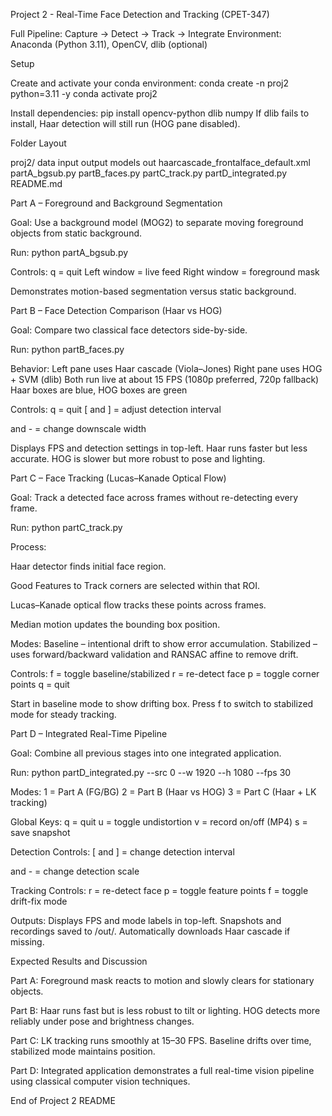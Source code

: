 Project 2 - Real-Time Face Detection and Tracking (CPET-347)

Full Pipeline: Capture → Detect → Track → Integrate
Environment: Anaconda (Python 3.11), OpenCV, dlib (optional)

Setup

Create and activate your conda environment:
conda create -n proj2 python=3.11 -y
conda activate proj2

Install dependencies:
pip install opencv-python dlib numpy
If dlib fails to install, Haar detection will still run (HOG pane disabled).

Folder Layout

proj2/
	data
		input
		output
	models
	out
	haarcascade_frontalface_default.xml
	partA_bgsub.py
	partB_faces.py
	partC_track.py
	partD_integrated.py
	README.md

Part A – Foreground and Background Segmentation

Goal:
Use a background model (MOG2) to separate moving foreground objects from static background.

Run:
python partA_bgsub.py

Controls:
q = quit
Left window = live feed
Right window = foreground mask

Demonstrates motion-based segmentation versus static background.

Part B – Face Detection Comparison (Haar vs HOG)

Goal:
Compare two classical face detectors side-by-side.

Run:
python partB_faces.py

Behavior:
Left pane uses Haar cascade (Viola–Jones)
Right pane uses HOG + SVM (dlib)
Both run live at about 15 FPS (1080p preferred, 720p fallback)
Haar boxes are blue, HOG boxes are green

Controls:
q = quit
[ and ] = adjust detection interval

and - = change downscale width

Displays FPS and detection settings in top-left.
Haar runs faster but less accurate.
HOG is slower but more robust to pose and lighting.

Part C – Face Tracking (Lucas–Kanade Optical Flow)

Goal:
Track a detected face across frames without re-detecting every frame.

Run:
python partC_track.py

Process:

Haar detector finds initial face region.

Good Features to Track corners are selected within that ROI.

Lucas–Kanade optical flow tracks these points across frames.

Median motion updates the bounding box position.

Modes:
Baseline – intentional drift to show error accumulation.
Stabilized – uses forward/backward validation and RANSAC affine to remove drift.

Controls:
f = toggle baseline/stabilized
r = re-detect face
p = toggle corner points
q = quit

Start in baseline mode to show drifting box.
Press f to switch to stabilized mode for steady tracking.

Part D – Integrated Real-Time Pipeline

Goal:
Combine all previous stages into one integrated application.

Run:
python partD_integrated.py --src 0 --w 1920 --h 1080 --fps 30

Modes:
1 = Part A (FG/BG)
2 = Part B (Haar vs HOG)
3 = Part C (Haar + LK tracking)

Global Keys:
q = quit
u = toggle undistortion
v = record on/off (MP4)
s = save snapshot

Detection Controls:
[ and ] = change detection interval

and - = change detection scale

Tracking Controls:
r = re-detect face
p = toggle feature points
f = toggle drift-fix mode

Outputs:
Displays FPS and mode labels in top-left.
Snapshots and recordings saved to /out/.
Automatically downloads Haar cascade if missing.

Expected Results and Discussion

Part A:
Foreground mask reacts to motion and slowly clears for stationary objects.

Part B:
Haar runs fast but is less robust to tilt or lighting.
HOG detects more reliably under pose and brightness changes.

Part C:
LK tracking runs smoothly at 15–30 FPS.
Baseline drifts over time, stabilized mode maintains position.

Part D:
Integrated application demonstrates a full real-time vision pipeline using classical computer vision techniques.

End of Project 2 README